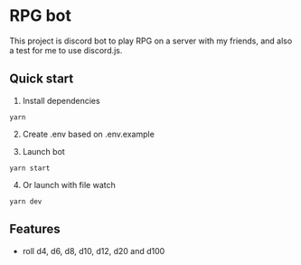 # RPG bot

This project is discord bot to play RPG on a server with my friends, and also a test for me to use discord.js.

## Quick start

1. Install dependencies
```shell
yarn
```

2. Create .env based on .env.example


3. Launch bot 
```shell
yarn start
```

4. Or launch with file watch
```shell
yarn dev
```

## Features

- roll d4, d6, d8, d10, d12, d20 and d100
